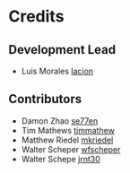 # Credits

## Development Lead

- Luis Morales [lacion](https://github.com/lacion)

## Contributors

- Damon Zhao [se77en](https://github.com/se77en)
- Tim Mathews [timmathew](https://github.com/timmathews)
- Matthew Riedel [mkriedel](https://github.com/mkriedel)
- Walter Scheper [wfscheper](https://github.com/wfscheper)
- Walter Schepe [jrnt30](https://github.com/jrnt30)